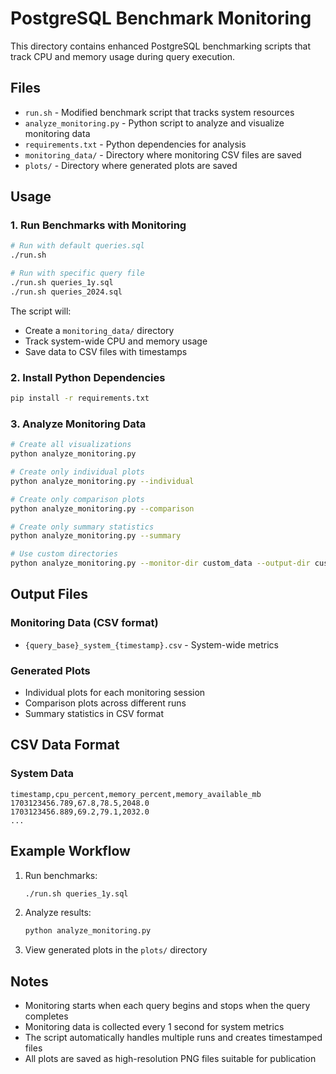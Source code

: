 # PostgreSQL Benchmark Monitoring

This directory contains enhanced PostgreSQL benchmarking scripts that track CPU and memory usage during query execution.

## Files

- `run.sh` - Modified benchmark script that tracks system resources
- `analyze_monitoring.py` - Python script to analyze and visualize monitoring data
- `requirements.txt` - Python dependencies for analysis
- `monitoring_data/` - Directory where monitoring CSV files are saved
- `plots/` - Directory where generated plots are saved

## Usage

### 1. Run Benchmarks with Monitoring

```bash
# Run with default queries.sql
./run.sh

# Run with specific query file
./run.sh queries_1y.sql
./run.sh queries_2024.sql
```

The script will:
- Create a `monitoring_data/` directory
- Track system-wide CPU and memory usage
- Save data to CSV files with timestamps

### 2. Install Python Dependencies

```bash
pip install -r requirements.txt
```

### 3. Analyze Monitoring Data

```bash
# Create all visualizations
python analyze_monitoring.py

# Create only individual plots
python analyze_monitoring.py --individual

# Create only comparison plots
python analyze_monitoring.py --comparison

# Create only summary statistics
python analyze_monitoring.py --summary

# Use custom directories
python analyze_monitoring.py --monitor-dir custom_data --output-dir custom_plots
```

## Output Files

### Monitoring Data (CSV format)
- `{query_base}_system_{timestamp}.csv` - System-wide metrics

### Generated Plots
- Individual plots for each monitoring session
- Comparison plots across different runs
- Summary statistics in CSV format

## CSV Data Format

### System Data
```
timestamp,cpu_percent,memory_percent,memory_available_mb
1703123456.789,67.8,78.5,2048.0
1703123456.889,69.2,79.1,2032.0
...
```

## Example Workflow

1. Run benchmarks:
   ```bash
   ./run.sh queries_1y.sql
   ```

2. Analyze results:
   ```bash
   python analyze_monitoring.py
   ```

3. View generated plots in the `plots/` directory

## Notes

- Monitoring starts when each query begins and stops when the query completes
- Monitoring data is collected every 1 second for system metrics
- The script automatically handles multiple runs and creates timestamped files
- All plots are saved as high-resolution PNG files suitable for publication 
